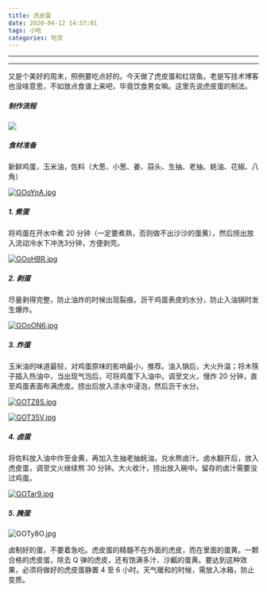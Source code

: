 ```yaml
---
title: 虎皮蛋
date: 2020-04-12 14:57:01
tags: 小吃
categories: 吃货
---
```


-----

-----

又是个美好的周末，照例要吃点好的。今天做了虎皮蛋和红烧鱼。老是写技术博客也没啥意思，不如放点食谱上来吧，毕竟饮食男女嘛。这里先说虎皮蛋的制法。

##### 制作流程

![](http://www.plantuml.com/plantuml/png/SoWkIImgAStDuKfCJyqhKNZUkkx5x6uevsddKWJdUTCE99dU9GZEYzOU48SBebT1rmwc4KX1162QWHH406O0a888m0nnICrB0Re60000)

##### 食材准备

新鲜鸡蛋，玉米油，佐料（大葱、小葱、姜、蒜头、生抽、老抽、蚝油、花椒、八角）

[![GOoYnA.jpg](https://s1.ax1x.com/2020/04/12/GOoYnA.jpg)](https://imgchr.com/i/GOoYnA)

##### 1. 煮蛋

将鸡蛋在开水中煮 20 分钟（一定要煮熟，否则做不出沙沙的蛋黄），然后捞出放入流动冷水下冲洗3分钟，方便剥壳。

[![GOoHBR.jpg](https://s1.ax1x.com/2020/04/12/GOoHBR.jpg)](https://imgchr.com/i/GOoHBR)

##### 2. 剥蛋

尽量剥得完整，防止油炸的时候出现裂痕。沥干鸡蛋表皮的水分，防止入油锅时发生爆炸。

[![GOoON6.jpg](https://s1.ax1x.com/2020/04/12/GOoON6.jpg)](https://imgchr.com/i/GOoON6)

##### 3. 炸蛋

玉米油的味道最轻，对鸡蛋原味的影响最小，推荐。油入锅后，大火升温；将木筷子插入热油中，当出现气泡后，可将鸡蛋下入油中。调至文火，慢炸 20 分钟，直至鸡蛋表面布满虎皮。捞出后放入凉水中浸泡，然后沥干水分。

[![GOTZ8S.jpg](https://s1.ax1x.com/2020/04/12/GOTZ8S.jpg)](https://imgchr.com/i/GOTZ8S)

[![GOT35V.jpg](https://s1.ax1x.com/2020/04/12/GOT35V.jpg)](https://imgchr.com/i/GOT35V)

##### 4. 卤蛋

将佐料放入油中炸至金黄，再加入生抽老抽蚝油，兑水熬卤汁。卤水翻开后，放入虎皮蛋，调至文火继续熬 30 分钟。大火收汁，捞出放入碗中。留存的卤汁需要没过鸡蛋。

[![GOTar9.jpg](https://s1.ax1x.com/2020/04/12/GOTar9.jpg)](https://imgchr.com/i/GOTar9)

##### 5.  腌蛋

![GOTy8O.jpg](https://s1.ax1x.com/2020/04/12/GOTy8O.jpg)

卤制好的蛋，不要着急吃。虎皮蛋的精髓不在外面的虎皮，而在里面的蛋黄。一颗合格的虎皮蛋，除去 Q 弹的虎皮，还有饱满多汁、沙瓤的蛋黄。要达到这种效果，必须将做好的虎皮蛋静置 4 至 6 小时。天气暖和的时候，需放入冰箱，防止变质。